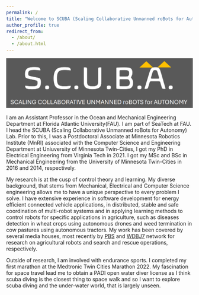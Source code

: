 ```yaml
---
permalink: /
title: "Welcome to SCUBA (Scaling Collaborative Unmanned roBots for Autonomy) lab at FAU's Ocean and Mechanical Engineering department"
author_profile: true
redirect_from: 
  - /about/
  - /about.html
---
```

<img src='/images/scuba.png'>

I am an Assistant Professor in the Ocean and Mechanical Engineering Department at Florida Atlantic University(FAU). I am part of SeaTech at FAU. I head the SCUBA (Scaling Collaborative Unmanned roBots for Autonomy) Lab. Prior to this, I was a Postdoctoral Associate at Minnesota Robotics Institute (MnRI) associated with the Computer Science and Engineering Department at Uniuversity of Minnesota Twin-Cities, I got my PhD in Electrical Engineering from Virginia Tech in 2021. I got my MSc and BSc in Mechanical Engineering from the University of Minnesota Twin-Cities in 2016 and 2014, respectively.

 My research is at the cusp of control theory and learning. My diverse background, that stems from Mechanical, Electrical
and Computer Science engineering allows me to have a unique perspective to every problem I
solve. I have extensive experience in software development for energy efficient connected vehicle
applications, in distributed, stable and safe coordination of multi-robot systems and in applying
learning methods to control robots for specific applications in agriculture, such as diseases detection
in wheat crops using autonomous drones and weed termination in cow pastures using autonomous
tractors. My work has been covered by several media houses, most recently by [PBS](https://video.pioneer.org/video/weed-terminator-p0gu14/) and [WDBJ7](https://www.wdbj7.com/content/news/VT-researchers-look-at-autonomous-drones-for-search-and-rescue-missions--512963501.html)
network for research on agricultural robots and search and rescue operations, respectively.

Outside of research, I am involved with endurance sports. I completed my first marathon at
the Medtronic Twin Cities Marathon 2022. My fascination for space travel lead me to obtain a
PADI open water diver license as I think scuba diving is the closest thing to space walk and so I
want to explore scuba diving and the under-water world, that is largely unseen.


<!-- Getting started
======
1. Register a GitHub account if you don't have one and confirm your e-mail (required!)
1. Fork [this repository](https://github.com/academicpages/academicpages.github.io) by clicking the "fork" button in the top right. 
1. Go to the repository's settings (rightmost item in the tabs that start with "Code", should be below "Unwatch"). Rename the repository "[your GitHub username].github.io", which will also be your website's URL.
1. Set site-wide configuration and create content & metadata (see below -- also see [this set of diffs](http://archive.is/3TPas) showing what files were changed to set up [an example site](https://getorg-testacct.github.io) for a user with the username "getorg-testacct")
1. Upload any files (like PDFs, .zip files, etc.) to the files/ directory. They will appear at https://[your GitHub username].github.io/files/example.pdf.  
1. Check status by going to the repository settings, in the "GitHub pages" section

Site-wide configuration
------
The main configuration file for the site is in the base directory in [_config.yml](https://github.com/academicpages/academicpages.github.io/blob/master/_config.yml), which defines the content in the sidebars and other site-wide features. You will need to replace the default variables with ones about yourself and your site's github repository. The configuration file for the top menu is in [_data/navigation.yml](https://github.com/academicpages/academicpages.github.io/blob/master/_data/navigation.yml). For example, if you don't have a portfolio or blog posts, you can remove those items from that navigation.yml file to remove them from the header. 

Create content & metadata
------
For site content, there is one markdown file for each type of content, which are stored in directories like _publications, _talks, _posts, _teaching, or _pages. For example, each talk is a markdown file in the [_talks directory](https://github.com/academicpages/academicpages.github.io/tree/master/_talks). At the top of each markdown file is structured data in YAML about the talk, which the theme will parse to do lots of cool stuff. The same structured data about a talk is used to generate the list of talks on the [Talks page](https://academicpages.github.io/talks), each [individual page](https://academicpages.github.io/talks/2012-03-01-talk-1) for specific talks, the talks section for the [CV page](https://academicpages.github.io/cv), and the [map of places you've given a talk](https://academicpages.github.io/talkmap.html) (if you run this [python file](https://github.com/academicpages/academicpages.github.io/blob/master/talkmap.py) or [Jupyter notebook](https://github.com/academicpages/academicpages.github.io/blob/master/talkmap.ipynb), which creates the HTML for the map based on the contents of the _talks directory).

**Markdown generator**

I have also created [a set of Jupyter notebooks](https://github.com/academicpages/academicpages.github.io/tree/master/markdown_generator
) that converts a CSV containing structured data about talks or presentations into individual markdown files that will be properly formatted for the Academic Pages template. The sample CSVs in that directory are the ones I used to create my own personal website at stuartgeiger.com. My usual workflow is that I keep a spreadsheet of my publications and talks, then run the code in these notebooks to generate the markdown files, then commit and push them to the GitHub repository.

How to edit your site's GitHub repository
------
Many people use a git client to create files on their local computer and then push them to GitHub's servers. If you are not familiar with git, you can directly edit these configuration and markdown files directly in the github.com interface. Navigate to a file (like [this one](https://github.com/academicpages/academicpages.github.io/blob/master/_talks/2012-03-01-talk-1.md) and click the pencil icon in the top right of the content preview (to the right of the "Raw | Blame | History" buttons). You can delete a file by clicking the trashcan icon to the right of the pencil icon. You can also create new files or upload files by navigating to a directory and clicking the "Create new file" or "Upload files" buttons. 

Example: editing a markdown file for a talk
![Editing a markdown file for a talk](/images/editing-talk.png)

For more info
------
More info about configuring Academic Pages can be found in [the guide](https://academicpages.github.io/markdown/). The [guides for the Minimal Mistakes theme](https://mmistakes.github.io/minimal-mistakes/docs/configuration/) (which this theme was forked from) might also be helpful. -->
